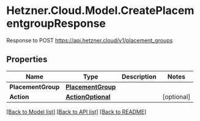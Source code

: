 # Hetzner.Cloud.Model.CreatePlacementgroupResponse
Response to POST https://api.hetzner.cloud/v1/placement_groups

## Properties

Name | Type | Description | Notes
------------ | ------------- | ------------- | -------------
**PlacementGroup** | [**PlacementGroup**](PlacementGroup.md) |  | 
**Action** | [**ActionOptional**](ActionOptional.md) |  | [optional] 

[[Back to Model list]](../../README.md#documentation-for-models) [[Back to API list]](../../README.md#documentation-for-api-endpoints) [[Back to README]](../../README.md)

